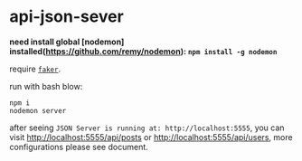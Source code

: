 # api-json-sever

**need install global [nodemon] installed(https://github.com/remy/nodemon): `npm install -g nodemon`**

require [`faker`](https://github.com/Marak/faker.js).

run with bash blow:

```
npm i
nodemon server
```

after seeing `JSON Server is running at: http://localhost:5555`, you can visit <http://localhost:5555/api/posts> or <http://localhost:5555/api/users>, more configurations please see document.

